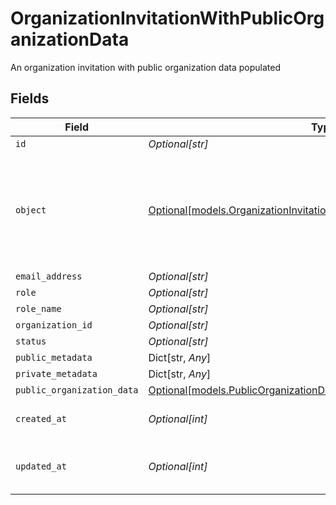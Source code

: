 # OrganizationInvitationWithPublicOrganizationData

An organization invitation with public organization data populated


## Fields

| Field                                                                                                                                          | Type                                                                                                                                           | Required                                                                                                                                       | Description                                                                                                                                    |
| ---------------------------------------------------------------------------------------------------------------------------------------------- | ---------------------------------------------------------------------------------------------------------------------------------------------- | ---------------------------------------------------------------------------------------------------------------------------------------------- | ---------------------------------------------------------------------------------------------------------------------------------------------- |
| `id`                                                                                                                                           | *Optional[str]*                                                                                                                                | :heavy_minus_sign:                                                                                                                             | N/A                                                                                                                                            |
| `object`                                                                                                                                       | [Optional[models.OrganizationInvitationWithPublicOrganizationDataObject]](../models/organizationinvitationwithpublicorganizationdataobject.md) | :heavy_minus_sign:                                                                                                                             | String representing the object's type. Objects of the same type share the same value.<br/>                                                     |
| `email_address`                                                                                                                                | *Optional[str]*                                                                                                                                | :heavy_minus_sign:                                                                                                                             | N/A                                                                                                                                            |
| `role`                                                                                                                                         | *Optional[str]*                                                                                                                                | :heavy_minus_sign:                                                                                                                             | N/A                                                                                                                                            |
| `role_name`                                                                                                                                    | *Optional[str]*                                                                                                                                | :heavy_minus_sign:                                                                                                                             | N/A                                                                                                                                            |
| `organization_id`                                                                                                                              | *Optional[str]*                                                                                                                                | :heavy_minus_sign:                                                                                                                             | N/A                                                                                                                                            |
| `status`                                                                                                                                       | *Optional[str]*                                                                                                                                | :heavy_minus_sign:                                                                                                                             | N/A                                                                                                                                            |
| `public_metadata`                                                                                                                              | Dict[str, *Any*]                                                                                                                               | :heavy_minus_sign:                                                                                                                             | N/A                                                                                                                                            |
| `private_metadata`                                                                                                                             | Dict[str, *Any*]                                                                                                                               | :heavy_minus_sign:                                                                                                                             | N/A                                                                                                                                            |
| `public_organization_data`                                                                                                                     | [Optional[models.PublicOrganizationData]](../models/publicorganizationdata.md)                                                                 | :heavy_minus_sign:                                                                                                                             | N/A                                                                                                                                            |
| `created_at`                                                                                                                                   | *Optional[int]*                                                                                                                                | :heavy_minus_sign:                                                                                                                             | Unix timestamp of creation.                                                                                                                    |
| `updated_at`                                                                                                                                   | *Optional[int]*                                                                                                                                | :heavy_minus_sign:                                                                                                                             | Unix timestamp of last update.                                                                                                                 |